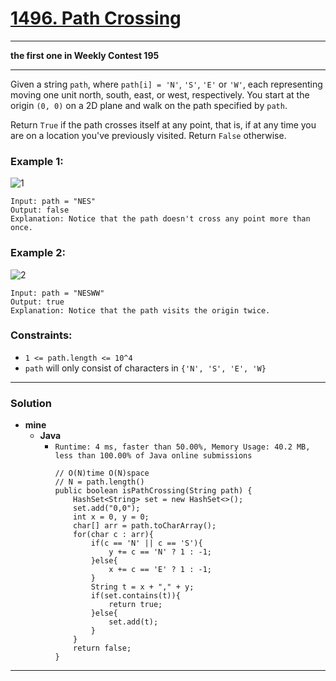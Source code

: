 # [1496. Path Crossing](https://leetcode.com/problems/path-crossing/)

---

**the first one in Weekly Contest 195**

---

Given a string `path`, where `path[i] = 'N'`, `'S'`, `'E'` or `'W'`, each representing moving one unit north, south, east, or west, respectively. You start at the origin `(0, 0)` on a 2D plane and walk on the path specified by `path`.

Return `True` if the path crosses itself at any point, that is, if at any time you are on a location you've previously visited. Return `False` otherwise.

 

### Example 1:
![1](https://assets.leetcode.com/uploads/2020/06/10/screen-shot-2020-06-10-at-123929-pm.png)
```
Input: path = "NES"
Output: false 
Explanation: Notice that the path doesn't cross any point more than once.
```

### Example 2:
![2](https://assets.leetcode.com/uploads/2020/06/10/screen-shot-2020-06-10-at-123843-pm.png)
```
Input: path = "NESWW"
Output: true
Explanation: Notice that the path visits the origin twice.
``` 

### Constraints:
* `1 <= path.length <= 10^4`
* `path` will only consist of characters in `{'N', 'S', 'E', 'W}`

---

### Solution
* **mine**
  * **Java**
    * `Runtime: 4 ms, faster than 50.00%, Memory Usage: 40.2 MB, less than 100.00% of Java online submissions`
      ```
      // O(N)time O(N)space
      // N = path.length()
      public boolean isPathCrossing(String path) {
          HashSet<String> set = new HashSet<>();
          set.add("0,0");
          int x = 0, y = 0;
          char[] arr = path.toCharArray();
          for(char c : arr){
              if(c == 'N' || c == 'S'){
                  y += c == 'N' ? 1 : -1;
              }else{
                  x += c == 'E' ? 1 : -1;
              }
              String t = x + "," + y;
              if(set.contains(t)){
                  return true;
              }else{
                  set.add(t);
              }
          }
          return false;
      }
      ```
  
  
---
